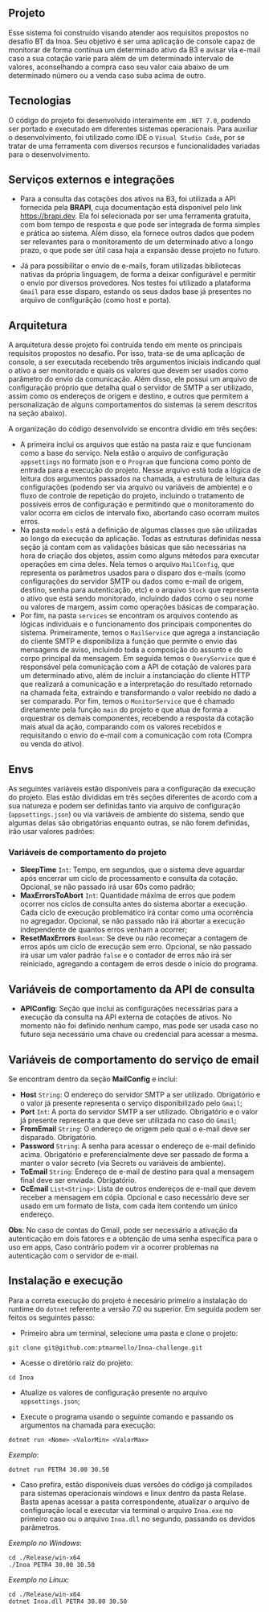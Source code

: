 ## Projeto

Esse sistema foi construído visando atender aos requisitos propostos no desafio BT da Inoa. Seu objetivo é ser uma aplicação de console capaz de monitorar de forma contínua um determinado ativo da B3 e avisar via e-mail caso a sua cotação varie para além de um determinado intervalo de valores, aconselhando a compra caso seu valor caia abaixo de um determinado número ou a venda caso suba acima de outro. 

## Tecnologias

O código do projeto foi desenvolvido interaimente em `.NET 7.0`, podendo ser portado e executado em diferentes sistemas operacionais. Para auxiliar o desenvolvimento, foi utilizado como IDE o `Visual Studio Code`, por se tratar de uma ferramenta com diversos recursos e funcionalidades variadas para o desenvolvimento. 

## Serviços externos e integrações

- Para a consulta das cotações dos ativos na B3, foi utilizada a API fornecida pela **BRAPI**, cuja documentação está disponível pelo link https://brapi.dev. Ela foi selecionada por ser uma ferramenta gratuita, com bom tempo de resposta e que pode ser integrada de forma simples e prática ao sistema. Aĺém disso, ela fornece outros dados que podem ser relevantes para o monitoramento de um determinado ativo a longo prazo, o que pode ser útil casa haja a expansão desse projeto no futuro. 

- Já para possibilitar o envio de e-mails, foram utilizadas bibliotecas nativas da própria linguagem, de forma a deixar configurável e permitir o envio por diversos provedores. Nos testes foi utilizado a plataforma `Gmail` para esse disparo, estando os seus dados base já presentes no arquivo de configurãção (como host e porta).

## Arquitetura

A arquitetura desse projeto foi contruída tendo em mente os principais requisitos propostos no desafio. Por isso, trata-se de uma aplicação de console, a ser executada recebendo três argumentos iniciais indicando qual o ativo a ser monitorado e quais os valores que devem ser usados como parâmetro do envio da comunicação. Além disso, ele possui um arquivo de configuração próprio que detalha qual o servidor de SMTP a ser utilizado, assim como os endereços de origem e destino, e outros que permitem a personalização de alguns comportamentos do sistemas (a serem descritos na seção abaixo).

A organização do código desenvolvido se encontra dividio em três seções:

- A primeira inclui os arquivos que estão na pasta raiz e que funcionam como a base do serviço. Nela estão o arquivo de configuração `appsettings` no formato json e o `Program` que funciona como ponto de entrada para a execução do projeto. Nesse arquivo está toda a lógica de leitura dos argumentos passados na chamada, a estrutura de leitura das configurações (podendo ser via arquivo ou variáveis de ambiente) e o fluxo de controle de repetição do projeto, incluindo o tratamento de possíveis erros de configuração e permitindo que o monitoramento do valor ocorra em ciclos de intervalo fixo, abortando caso ocorram muitos erros.
- Na pasta `models` está a definição de algumas classes que são utilizadas ao longo da execução da aplicação. Todas as estruturas definidas nessa seção já contam com as validações básicas que são necessárias na hora de criação dos objetos, assim como alguns métodos para executar operações em cima deles. Nela temos o arquivo `MailConfig`, que representa os parâmetros usados para o disparo dos e-mails (como configurações do servidor SMTP ou dados como e-mail de origem, destino, senha para autenticação, etc) e o arquivo `Stock` que representa o ativo que está sendo monitorado, incluindo dados como o seu nome ou valores de margem, assim como operações básicas de comparação.
- Por fim, na pasta `services` se encontram os arquivos contendo as lógicas individuais e o funcionamento dos principais componentes do sistema. Primeiramente, temos o `MailService` que agrega a instanciação do cliente SMTP e disponibiliza a função que permite o envio das mensagens de aviso, incluindo toda a composição do assunto e do corpo principal da mensagem. Em seguida temos o `QueryService` que é responsável pela comunicação com a API de cotação de valores para um determinado ativo, além de incluir a instanciação do cliente HTTP que realizará a comunicação e a interpretação do resultado retornado na chamada feita, extraindo e transformando o valor reebido no dado a ser comparado. Por fim, temos o `MonitorService` que é chamado diretamente pela função `main` do projeto e que atua de forma a orquestrar os demais componentes, recebendo a resposta da cotação mais atual da ação, comparando com os valores recebidos e requisitando o envio do e-mail com a comunicação com rota (Compra ou venda do ativo).

## Envs

As seguintes variáveis estão disponíveis para a configuração da execução do projeto. Elas estão divididas em três seções diferentes de acordo com a sua natureza  e podem ser definidas tanto via arquivo de configuração (`appsettings.json`) ou via variáveis de ambiente do sistema, sendo que algumas delas são obrigatórias enquanto outras, se não forem definidas, irão usar valores padrões:


### Variáveis de comportamento do projeto

- **SleepTime** `Int`: Tempo, em segundos, que o sistema deve aguardar após encerrar um ciclo de processamento e consulta da cotação. Opcional, se não passado irá usar 60s como padrão;
- **MaxErrorsToAbort** `Int`: Quantidade máxima de erros que podem ocorrer nos ciclos de consulta antes do sistema abortar a execução. Cada ciclo de execução problemático irá contar como uma ocorrência no agregador. Opcional, se não passado não irá abortar a execução independente de quantos erros venham a ocorrer;
- **ResetMaxErrors** `Boolean`: Se deve ou não recomeçar a contagem de erros após um ciclo de execução sem erro. Opcional, se não passado irá usar um valor padrão `false` e o contador de erros não irá ser reiniciado, agregando a contagem de erros desde o início do programa.

## Variáveis de comportamento da API de consulta

- **APIConfig**: Seção que inclui as configurações necessárias para a execução da consulta na API externa de cotações de ativos. No momento não foi definido nenhum campo, mas pode ser usada caso no futuro seja necessário uma chave ou credencial para acessar a mesma.

## Variáveis de comportamento do serviço de email

Se encontram dentro da seção **MailConfig** e inclui:

- **Host** `String`: O endereço do servidor SMTP a ser utilizado. Obrigatório e o valor já presente representa o serviço disponibilizado pelo `Gmail`;
- **Port** `Int`: A porta do servidor SMTP a ser utilizado. Obrigatório e o valor já presente representa a que deve ser utilizada no caso do `Gmail`;
- **FromEmail** `String`: O endereço de origem pelo qual o e-mail deve ser disparado. Obrigatório.
- **Password** `String`: A senha para acessar o endereço de e-mail definido acima. Obrigatório e preferencialmente deve ser passado de forma a manter o valor secreto (via Secrets ou variáveis de ambiente).
- **ToEmail** `String`: Endereço de e-mail de destino para qual a mensagem final deve ser enviada. Obrigatório.
- **CcEmail** `List<String>`: Lista de outros endereços de e-mail que devem receber a mensagem em cópia. Opcional e caso necessário deve ser usado em um formato de lista, com cada item contendo um único endereço.

**Obs**: No caso de contas do Gmail, pode ser necessário a ativação da autenticação em dois fatores e a obtenção de uma senha específica para o uso em apps, Caso contrário podem vir a ocorrer problemas na autenticação com o servidor de e-mail.

## Instalação e execução

Para a correta execução do projeto é necesário primeiro a instalação do runtime do `dotnet` referente a versão 7.0 ou superior. Em seguida podem ser feitos os seguintes passo:

- Primeiro abra um terminal, selecione uma pasta e clone o projeto:

```
git clone git@github.com:ptmarmello/Inoa-challenge.git
```

- Acesse o diretório raiz do projeto:
```
cd Inoa
```

- Atualize os valores de configuração presente no arquivo `appsettings.json`;

- Execute o programa usando o seguinte comando e passando os argumentos na chamada para execução:
```
dotnet run <Nome> <ValorMin> <ValorMax>
```

*Exemplo*: 
```
dotnet run PETR4 30.00 30.50
```

- Caso prefira, estão disponíveis duas versões do código já compilados para sistemas operacionais windows e linux dentro da pasta Relase. Basta apenas acessar a pasta correspondente, atualizar o arquivo de configuração local e executar via terminal o arquivo `Inoa.exe` no primeiro caso ou o arquivo `Inoa.dll` no segundo, passando os devidos parâmetros.

*Exemplo no Windows*: 
```
cd ./Release/win-x64
./Inoa PETR4 30.00 30.50
```

*Exemplo no Linux*: 
```
cd ./Release/win-x64
dotnet Inoa.dll PETR4 30.00 30.50
```
